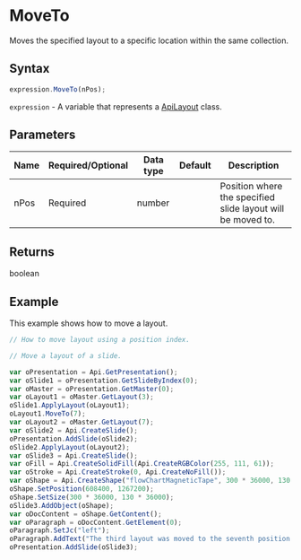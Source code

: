 # MoveTo

Moves the specified layout to a specific location within the same collection.

## Syntax

```javascript
expression.MoveTo(nPos);
```

`expression` - A variable that represents a [ApiLayout](../ApiLayout.md) class.

## Parameters

| **Name** | **Required/Optional** | **Data type** | **Default** | **Description** |
| ------------- | ------------- | ------------- | ------------- | ------------- |
| nPos | Required | number |  | Position where the specified slide layout will be moved to. |

## Returns

boolean

## Example

This example shows how to move a layout.

```javascript editor-pptx
// How to move layout using a position index.

// Move a layout of a slide.

var oPresentation = Api.GetPresentation();
var oSlide1 = oPresentation.GetSlideByIndex(0);
var oMaster = oPresentation.GetMaster(0);
var oLayout1 = oMaster.GetLayout(3);
oSlide1.ApplyLayout(oLayout1);
oLayout1.MoveTo(7);
var oLayout2 = oMaster.GetLayout(7);
var oSlide2 = Api.CreateSlide();
oPresentation.AddSlide(oSlide2);
oSlide2.ApplyLayout(oLayout2);
var oSlide3 = Api.CreateSlide();
var oFill = Api.CreateSolidFill(Api.CreateRGBColor(255, 111, 61));
var oStroke = Api.CreateStroke(0, Api.CreateNoFill());
var oShape = Api.CreateShape("flowChartMagneticTape", 300 * 36000, 130 * 36000, oFill, oStroke);
oShape.SetPosition(608400, 1267200);
oShape.SetSize(300 * 36000, 130 * 36000);
oSlide3.AddObject(oShape);
var oDocContent = oShape.GetContent();
var oParagraph = oDocContent.GetElement(0);
oParagraph.SetJc("left");
oParagraph.AddText("The third layout was moved to the seventh position within the same collection.");
oPresentation.AddSlide(oSlide3);
```
